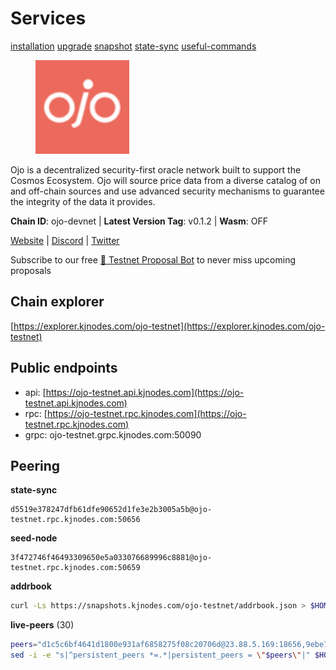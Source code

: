 # Services

[installation](./installation/ "mention") [upgrade](./upgrade/ "mention") [snapshot](./snapshot/ "mention") [state-sync](./state-sync/ "mention") [useful-commands](./useful-commands/ "mention")

<figure><img src="https://raw.githubusercontent.com/kj89/cosmos-images/main/logos/ojo.png" width="150" alt=""><figcaption></figcaption></figure>

Ojo is a decentralized security-first oracle network built  to support the Cosmos Ecosystem. Ojo will source price data  from a diverse catalog of on and off-chain sources and use  advanced security mechanisms to guarantee the integrity of the data it provides.

**Chain ID**: ojo-devnet | **Latest Version Tag**: v0.1.2 | **Wasm**: OFF

[Website](https://ojo.network) | [Discord](https://discord.gg/fd8Yrex8nC) | [Twitter](https://twitter.com/ojo_network)



Subscribe to our free [🤖 Testnet Proposal Bot](https://t.me/kjnodes_testnet_proposal_bot) to never miss upcoming proposals


## Chain explorer
[https://explorer.kjnodes.com/ojo-testnet](https://explorer.kjnodes.com/ojo-testnet)

## Public endpoints

* api: [https://ojo-testnet.api.kjnodes.com](https://ojo-testnet.api.kjnodes.com)
* rpc: [https://ojo-testnet.rpc.kjnodes.com](https://ojo-testnet.rpc.kjnodes.com)
* grpc: ojo-testnet.grpc.kjnodes.com:50090

## Peering

**state-sync**

```text
d5519e378247dfb61dfe90652d1fe3e2b3005a5b@ojo-testnet.rpc.kjnodes.com:50656
```

**seed-node**

```text
3f472746f46493309650e5a033076689996c8881@ojo-testnet.rpc.kjnodes.com:50659
```

**addrbook**
```bash
curl -Ls https://snapshots.kjnodes.com/ojo-testnet/addrbook.json > $HOME/.ojo/config/addrbook.json
```

**live-peers** (30)
```bash
peers="d1c5c6bf4641d1800e931af6858275f08c20706d@23.88.5.169:18656,9ebe723eef929e9eff748f4046d6130ee349a398@65.108.203.149:24017,46be755bb7f34a6f4722713e40c9786266654396@38.242.237.125:26656,50ad0e558d9da6fce98ae4527cd49ee3e8d19940@94.250.202.215:26656,c735f993287716ca1c358e9fe104dc570cf2ef3c@176.37.119.156:26694,d5519e378247dfb61dfe90652d1fe3e2b3005a5b@65.109.68.190:50656,446bf9b0ef6ea1b50c682f4f3427f46b9a70d5b3@65.109.116.204:21656,5c2a752c9b1952dbed075c56c600c3a79b58c395@95.214.52.139:27226,030c769628e3e56928f8fd143ce9bd9ce53dba34@31.220.85.212:46656,39e879a31a54215882647fb7299464036e322f50@65.109.65.163:21656,cf2de6fcee7dd1e7bbe3413e9c182481f49eede0@65.108.9.164:21656,d2489830a5e91ec214edfc54756512e4f89f2609@65.109.92.79:12656,a876f7cda5f1ddd16aa271ec43cba750c0ba32c4@77.37.176.99:26656,174e741215a8957222d8be785072dd81b1634ec7@178.159.5.176:51656,f63f353c1e8b47b6fe1cbbda91b5a91673c155b3@89.163.132.156:36656,34a4c8433adfc4bf0df7c085ce58ed48664fbdc1@85.10.193.246:31656,4ffdad68a6c6302168e0951766ffa1921c9b19a4@199.175.98.136:26656,fee808fc235e2f345caaaee1d65f818d710f6433@213.137.237.201:26656,f616a5d02454f0d80460896a0b7d8dfba8bdbac9@173.249.21.248:26656,11bb322f6396a1ca67717cf162385ed250503e28@154.12.253.123:36656,9ea0473b3684dbf1f2cf194f69f746566dab6760@78.46.99.50:22656,0e5e110fc015fd3cdd4b465fbedf6218ffc5e9ee@65.108.78.101:50656,1879aa588b4d6431bf40543f3a44129dcf60a043@144.91.77.68:50656,b314955720069e8c98acf1cf1e896b68a3e306f9@65.108.4.161:27656,b6c75d1fbdc9c39daaaf52a4c0937b9f06975808@167.235.198.193:46656,b133dde2713a216a017399920419fcb1e084cdb2@136.243.88.91:7330,5461b1ff958615ab65b97a788774c557921e72ec@89.117.57.201:19656,bd90b71f1f982ebb18857da8cb777883d6ca687e@185.209.223.68:26656,15101a8cead0eadffc1b822f902bed71051e1638@5.166.240.95:26656,23da6727d574bd04ac40cc8c9cbe301ba8dbdc34@185.198.27.139:32656"
sed -i -e "s|^persistent_peers *=.*|persistent_peers = \"$peers\"|" $HOME/.ojo/config/config.toml
```
